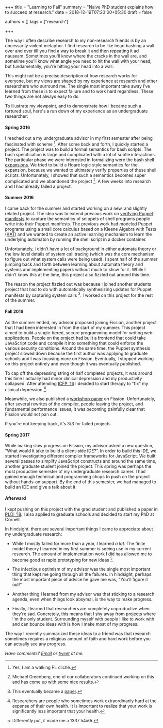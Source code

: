 +++
title = "Learning to Fail"
summary = "Naive PhD student explains how to succeed at research."
date = 2018-12-19T07:20:00+05:30
draft = false

authors = []
tags = ["research"]

+++

The way I often describe research to my non-research friends is by an
uncessarily violent metaphor. I find research to be like head bashing a wall
over and over till you find a way to break it and then repeating it ad nauseam.
Sometimes you'll know where the cracks in the wall are, and sometime you'll
know what angle you need to hit the wall with your head, but fundamentally,
you're hitting your head into a wall.

This might not be a precise description of how research works for everyone, but
my views are shaped by my experience at research and other researchers who
surround me. The single most important take away I've learned from these is
to expect failure and to work hard regardless. These two things are not always
easy to do.

To illustrate my viewpoint, and to demonstrate how I became such a tortured
soul, here's a run down of my experience as an undergraduate researcher:

#### Spring 2016

I reached out a my undergraduate advisor in my first semester after being
fascinated with scheme [^1]. After some back and forth, I quickly started
a project. The project was to build a formal semantics for bash scripts. The
bash specification is large and complicated with a lot of subtle interactions.
The particular phase we were interested in formalizing were the bash shell
[expansions](https://www.gnu.org/software/bash/manual/html_node/Shell-Expansions.html). We tried to build a Hoare logic style semantics for the expansion, because
we wanted to ultimately verify properties of these shell scripts. Unfortunately,
I showed that such a semantics becomes super complicated and we abandoned the
project [^2]. A few weeks into research and I had already failed a project.

#### Summer 2016

I came back for the summer and started working on a new, and slightly related
project. The idea was to extend previous work on [verifying Puppet
manifests](https://people.cs.umass.edu/~arjun/papers/2016-rehearsal.html) to
capture the semantics of snippets of shell programs people write into their
Puppet manifests. The previous work had modeled Puppet programs using a
small core calculus based on a Kleene Algebra with Tests ([KAT](https://www.cs.cornell.edu/~kozen/Papers/kat.pdf)) and we wanted to create an active learning
mechanism to learn the underlying automaton by running the shell script in
a docker container.

Unfortunately, I didn't have a lot of background in either automata theory or
the low level details of system call tracing (which was the core mechanism to
figure out what system calls were being used). I spent half of the summer
jumping back and forth between learning about automata theory and systems and
implementing papers without much to show for it. While I didn't know this
at the time, this project also fizzled out around this time.

The reason the project fizzled out was because I joined another students
project that had to do with automatically synthesizing updates for Puppet
manifests by capturing system calls [^3]. I worked on this project for the rest
of the summer.

#### Fall 2016

As the summer ended, my advisor proposed joining Fission, another project that
I had been interested in from the start of my summer. This project aimed to
build a single-tiered, secure programming model for writing web applications.
People on the project had built a frontend that could take JavaScript code and
compile it into something that could enforce the various security conditions.
Around the same time, the Puppet synthesis project slowed down because the
first author was applying to graduate schools and I was focusing more on
Fission.  Eventually, I stopped working on this project entirely and even
though it was eventually published.

To cap off the depressing string of half completed projects, it was around this
time I actually had minor clinical depression and my productivity collapsed. After
attending [ICFP '16](https://conf.researchr.org/home/icfp-2016) I decided to
start therapy to "fix" my clinical depression [^4].

Meanwhile, we also published a [workshop
paper](http://drops.dagstuhl.de/opus/volltexte/2017/7124/pdf/LIPIcs-SNAPL-2017-5.pdf)
on Fission. Unfortunately, after several rewrites of the compiler, people
leaving the project, and fundamental performance issues, it was becoming
painfully clear that Fission would not pan out.

If you're not keeping track, it's 3/3 for failed projects.

#### Spring 2017

While making slow progress on Fission, my advisor asked a new question, "What
would it take to build a client-side IDE?". In order to build this IDE, we
started investigating different compiler frameworks for JavaScript. We built
several passes to simplify JavaScript constructs and around the same time, another
graduate student joined the project. This spring was perhaps the most productive
semester of my undergraduate research career. I had gained enough technical
and programming chops to push on the project without hands-on support. By the
end of this semester, we had managed to build an IDE and give a talk about it.


#### Afterward

I kept pushing on this project with the grad student and published a paper
in [PLDI '18](https://conf.researchr.org/home/pldi-2018). I also applied to
graduate schools and decided to start my PhD at Cornell.

In hindsight, there are several important things I came to appreciate about
my undergraduate research:

- While I mostly failed for more than a year, I learned _a lot_. The finite model
  theory I learned in my first summer is seeing use in my current research. The
  amount of implementation work I did has allowed me to become good at rapid
  prototyping for new ideas [^5].

- The infectious optimism of my advisor was the single most important thing that
  kept me going through all the failures. In hindsight, perhaps the most important
  piece of advice he gave me was, "You'll figure it out!"

- Another thing I learned from my advisor was that sticking to a research agenda,
  even when things look absymal, is the way to make progress.

- Finally, I learned that researchers are completely unproductive when they're sad.
  Concretely, this means that I shy away from projects where I'm the only student.
  Surrounding myself with people I like to work with and can bounce ideas with
  is how I make most of my progress.

The way I recently summarized these ideas to a friend was that research sometimes
requires a religious amount of faith and hard work before you can actually
see any progress.

_Have comments? [Email](mailto:rachit.nigam12@gmail.com) or [tweet](https://twitter.com/notypes) at me._

[^1]: Yes, I am a walking PL cliché.

[^2]: Michael Greenberg, one of our collaborators continued working on this and has come up with some [nice results](http://www.cs.pomona.edu/~michael/papers/px2018.pdf).

[^3]: This eventually became a [paper](https://aaronweiss.us/pubs/ase17.pdf).

[^4]: Researchers are people who sometimes work extraordinarily hard at the expense of their own health. It is important to realize that your work is significantly less important that your health.

[^5]: Differently put, it made me a 1337 h4x0r.
